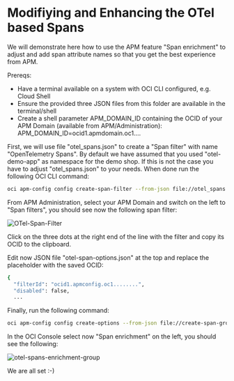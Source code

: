 # Modifiying and Enhancing the OTel based Spans 

We will demonstrate here how to use the APM feature "Span enrichment" to adjust and add span attribute names so that you get the best experience from APM.

Prereqs: 
- Have a terminal available on a system with OCI CLI configured, e.g. Cloud Shell
- Ensure the provided three JSON files from this folder are available in the terminal/shell
- Create a shell parameter APM_DOMAIN_ID containing the OCID of your APM Domain (available from APM/Administration):
  APM_DOMAIN_ID=ocid1.apmdomain.oc1....

First, we will use file "otel_spans.json" to create a "Span filter" with name "OpenTelemetry Spans". By default we have assumed that you used "otel-demo-app" as namespace for the demo shop. If this is not the case you have to adjust "otel_spans.json" to your needs. When done run the following OCI CLI command:
```bash
oci apm-config config create-span-filter --from-json file://otel_spans.json --apm-domain-id $APM_DOMAIN_ID
```
From APM Administration, select your APM Domain and switch on the left to "Span filters", you should see now the following span filter:

![OTel-Span-Filter](https://github.com/user-attachments/assets/7908e14d-fa99-41d2-bd19-4c7b0d02e48d)

Click on the three dots at the right end of the line with the filter and copy its OCID to the clipboard.

Edit now JSON file "otel-span-options.json" at the top and replace the placeholder with the saved OCID:
```bash
{
  "filterId": "ocid1.apmconfig.oc1........",
  "disabled": false,
  ...
```
Finally, run the following command:
```bash
oci apm-config config create-options --from-json file://create-span-group.json --apm-domain-id $APM_DOMAIN_ID --options file://otel-span-options.json
```
In the OCI Console select now "Span enrichment" on the left, you should see the following:

![otel-spans-enrichment-group](https://github.com/user-attachments/assets/1f36d454-e0b0-411a-99c5-dc9882676d44)

We are all set :-)

